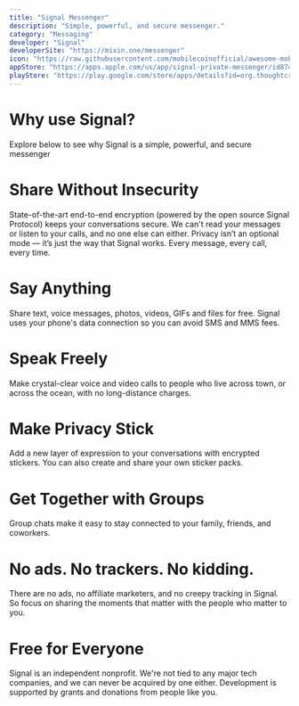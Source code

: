 ```yaml
---
title: "Signal Messenger"
description: "Simple, powerful, and secure messenger."
category: "Messaging"
developer: "Signal"
developerSite: "https://mixin.one/messenger"
icon: "https://raw.githubusercontent.com/mobilecoinofficial/awesome-mobilecoin/main/directory/Signal/signal.png"
appStore: "https://apps.apple.com/us/app/signal-private-messenger/id874139669"
playStore: "https://play.google.com/store/apps/details?id=org.thoughtcrime.securesms"
---
```

# Why use Signal?
Explore below to see why Signal is a simple, powerful, and secure messenger

# Share Without Insecurity
State-of-the-art end-to-end encryption (powered by the open source Signal Protocol) keeps your conversations secure. We can't read your messages or listen to your calls, and no one else can either. Privacy isn’t an optional mode — it’s just the way that Signal works. Every message, every call, every time.

# Say Anything
Share text, voice messages, photos, videos, GIFs and files for free. Signal uses your phone's data connection so you can avoid SMS and MMS fees.

# Speak Freely
Make crystal-clear voice and video calls to people who live across town, or across the ocean, with no long-distance charges.

# Make Privacy Stick
Add a new layer of expression to your conversations with encrypted stickers. You can also create and share your own sticker packs.

# Get Together with Groups
Group chats make it easy to stay connected to your family, friends, and coworkers.

# No ads. No trackers. No kidding.
There are no ads, no affiliate marketers, and no creepy tracking in Signal. So focus on sharing the moments that matter with the people who matter to you.

# Free for Everyone
Signal is an independent nonprofit. We're not tied to any major tech companies, and we can never be acquired by one either. Development is supported by grants and donations from people like you.

